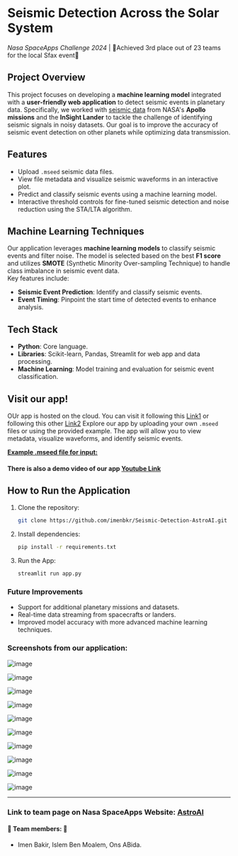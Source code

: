 # **Seismic Detection Across the Solar System**  
*Nasa SpaceApps Challenge 2024* | 🥉Achieved 3rd place out of 23 teams for the local Sfax event🥉 

## Project Overview
This project focuses on developing a **machine learning model** integrated with a **user-friendly web application** to detect seismic events in planetary data. Specifically, we worked with [seismic data](https://www.spaceappschallenge.org/nasa-space-apps-2024/challenges/seismic-detection-across-the-solar-system/?tab=resources) from NASA's **Apollo missions** and the **InSight Lander** to tackle the challenge of identifying seismic signals in noisy datasets. Our goal is to improve the accuracy of seismic event detection on other planets while optimizing data transmission.

## Features
- Upload `.mseed` seismic data files.
- View file metadata and visualize seismic waveforms in an interactive plot.
- Predict and classify seismic events using a machine learning model.
- Interactive threshold controls for fine-tuned seismic detection and noise reduction using the STA/LTA algorithm.

## Machine Learning Techniques
Our application leverages **machine learning models** to classify seismic events and filter noise. The model is selected based on the best **F1 score** and utilizes **SMOTE** (Synthetic Minority Over-sampling Technique) to handle class imbalance in seismic event data.  
Key features include:
- **Seismic Event Prediction**: Identify and classify seismic events.
- **Event Timing**: Pinpoint the start time of detected events to enhance analysis.

## Tech Stack
- **Python**: Core language.
- **Libraries**: Scikit-learn, Pandas, Streamlit for web app and data processing.
- **Machine Learning**: Model training and evaluation for seismic event classification.

## Visit our app!
OUr app is hosted on the cloud. You can visit it following this [Link1](https://astroai.streamlit.app/) or following this other [Link2](https://seismic-detection.onrender.com/)
Explore our app by uploading your own `.mseed` files or using the provided example. The app will allow you to view metadata, visualize waveforms, and identify seismic events.

**[Example .mseed file for input:](https://drive.google.com/file/d/1v-gJv-d8BdZARd6r53zdkR03G3WWbp3r/view?usp=drive_link)**

#### There is also a demo video of our app [Youtube Link](https://www.youtube.com/watch?v=jMFm2mk1L2g)

## How to Run the Application
1. Clone the repository:  
   ```bash
   git clone https://github.com/imenbkr/Seismic-Detection-AstroAI.git
   
2. Install dependencies:
   ```bash
   pip install -r requirements.txt

3. Run the App:
   ```bash
   streamlit run app.py

### Future Improvements
- Support for additional planetary missions and datasets.
- Real-time data streaming from spacecrafts or landers.
- Improved model accuracy with more advanced machine learning techniques.

### Screenshots from our application:

![image](https://github.com/user-attachments/assets/564f2c99-8818-4f12-8440-644bc5917e41)

![image](https://github.com/user-attachments/assets/764237e6-d74b-4a32-8b53-f42303c1d24e)

![image](https://github.com/user-attachments/assets/83e81be2-2c3f-4708-b867-46e165d3af34)

![image](https://github.com/user-attachments/assets/45a78130-3362-41f9-a766-212e153038a1)

![image](https://github.com/user-attachments/assets/e9bdc400-2869-4794-892e-a68740904d59)

![image](https://github.com/user-attachments/assets/29d484aa-306f-4531-b033-6db1775ac7b3)

![image](https://github.com/user-attachments/assets/97748749-455d-4a68-a209-d5fb85a569ef)

![image](https://github.com/user-attachments/assets/c6f396f8-d8d4-4239-9552-c117b1323420)

![image](https://github.com/user-attachments/assets/476bb4ed-d01d-49a0-b1bf-832bf3ccb262)

![image](https://github.com/user-attachments/assets/36646ccc-7a39-42b1-84f7-957bf6cbb408)


---
### Link to team page on Nasa SpaceApps Website: [AstroAI](https://www.spaceappschallenge.org/nasa-space-apps-2024/find-a-team/nasai/?tab=details)
#### 🚀 Team members: 🚀
- Imen Bakir, Islem Ben Moalem, Ons ABida.
